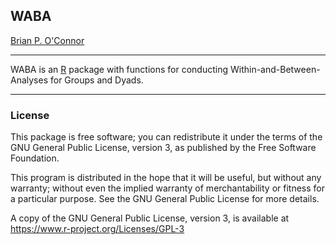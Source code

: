 ## WABA

[Brian P. O'Connor](https://people.ok.ubc.ca/brioconn/boconnor.html)

---

WABA is an [R](https://www.r-project.org) package with functions for 
conducting Within-and-Between-Analyses for Groups and Dyads.

---

### License

This package is free software; you can redistribute it
under the terms of the GNU General Public License, version 3, as
published by the Free Software Foundation.

This program is distributed in the hope that it will be useful, but
without any warranty; without even the implied warranty of
merchantability or fitness for a particular purpose.  See the GNU
General Public License for more details.

A copy of the GNU General Public License, version 3, is available at
<https://www.r-project.org/Licenses/GPL-3>
